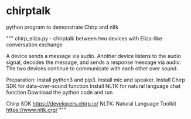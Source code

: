 # chirptalk
python program to demonstrate Chirp and nltk

"""
chirp_eliza.py - chirptalk between two devices with Eliza-like conversation exchange

A device sends a message via audio. Another device listens to the audio signal,
decodes the message, and sends a response message via audio.
The two devices continue to communicate with each other over sound.

Preparation:
Install python3 and pip3. Install mic and speaker.
Install Chirp SDK for data-over-sound function
Install NLTK for natural language chat function
Download the python code and run

Chirp SDK	https://developers.chirp.io/
NLTK: Natural Language Toolkit	https://www.nltk.org/
"""

